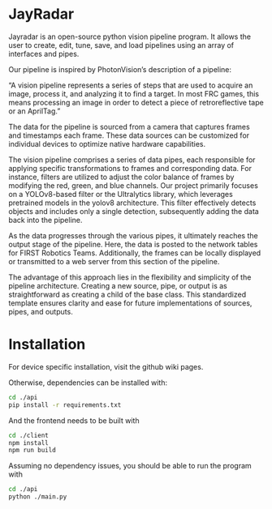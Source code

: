 # JayRadar

Jayradar is an open-source python vision pipeline program. It allows the user to create, edit, tune, save, and load pipelines using an array of interfaces and pipes.

Our pipeline is inspired by PhotonVision’s description of a pipeline:  

“A vision pipeline represents a series of steps that are used to acquire an image, process it, and analyzing it to find a target. In most FRC games, this means processing an image in order to detect a piece of retroreflective tape or an AprilTag.” 

The data for the pipeline is sourced from a camera that captures frames and timestamps each frame. These data sources can be customized for individual devices to optimize native hardware capabilities. 

The vision pipeline comprises a series of data pipes, each responsible for applying specific transformations to frames and corresponding data. For instance, filters are utilized to adjust the color balance of frames by modifying the red, green, and blue channels. Our project primarily focuses on a YOLOv8-based filter or the Ultralytics library, which leverages pretrained models in the yolov8 architecture. This filter effectively detects objects and includes only a single detection, subsequently adding the data back into the pipeline. 

As the data progresses through the various pipes, it ultimately reaches the output stage of the pipeline. Here, the data is posted to the network tables for FIRST Robotics Teams. Additionally, the frames can be locally displayed or transmitted to a web server from this section of the pipeline. 

The advantage of this approach lies in the flexibility and simplicity of the pipeline architecture. Creating a new source, pipe, or output is as straightforward as creating a child of the base class. This standardized template ensures clarity and ease for future implementations of sources, pipes, and outputs. 

# Installation

For device specific installation, visit the github wiki pages.

Otherwise, dependencies can be installed with:

```bash
cd ./api
pip install -r requirements.txt
```

And the frontend needs to be built with

```bash
cd ./client
npm install
npm run build
```

Assuming no dependency issues, you should be able to run the program with

```bash
cd ./api
python ./main.py
```
